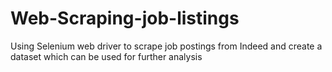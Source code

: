 # Web-Scraping-job-listings
Using Selenium web driver to scrape job postings from Indeed and create a dataset which can be used for further analysis
